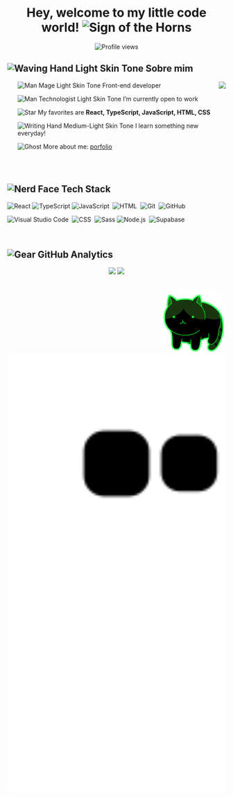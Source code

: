 <h1 align='center'>Hey, welcome to my little code world! <img src="https://raw.githubusercontent.com/Tarikul-Islam-Anik/Animated-Fluent-Emojis/master/Emojis/Hand%20gestures/Sign%20of%20the%20Horns.png" alt="Sign of the Horns" width="25" height="25" /> </h1> 

<p align="center"> <img src="https://komarev.com/ghpvc/?username=Mognatti&color=blueviolet&style=for-the-badge" alt="Profile views" /> </p>

<h2><img src="https://raw.githubusercontent.com/Tarikul-Islam-Anik/Animated-Fluent-Emojis/master/Emojis/Hand%20gestures/Waving%20Hand%20Light%20Skin%20Tone.png" alt="Waving Hand Light Skin Tone" width="25" height="25" /> Sobre mim</h2>

<img align='right' src='https://raw.githubusercontent.com/gist/Mognatti/ffb3c8ccd91c3ad5e83497d230634c9f/raw/5de9b02d0e87b3b5f6fe0c43fead9fee13e65ad5/profile-img.svg'/>

<ul >
  
<img src="https://raw.githubusercontent.com/Tarikul-Islam-Anik/Animated-Fluent-Emojis/master/Emojis/People%20with%20professions/Man%20Mage%20Light%20Skin%20Tone.png" alt="Man Mage Light Skin Tone" width="25" height="25" /> Front-end developer

<img src="https://raw.githubusercontent.com/Tarikul-Islam-Anik/Animated-Fluent-Emojis/master/Emojis/People%20with%20professions/Man%20Technologist%20Light%20Skin%20Tone.png" alt="Man Technologist Light Skin Tone" width="25" height="25" /> I’m currently open to work

<img src="https://raw.githubusercontent.com/Tarikul-Islam-Anik/Animated-Fluent-Emojis/master/Emojis/Travel%20and%20places/Star.png" alt="Star" width="25" height="25" /> My favorites are **React, TypeScript, JavaScript, HTML, CSS**

<img src="https://raw.githubusercontent.com/Tarikul-Islam-Anik/Animated-Fluent-Emojis/master/Emojis/Hand%20gestures/Writing%20Hand%20Medium-Light%20Skin%20Tone.png" alt="Writing Hand Medium-Light Skin Tone" width="25" height="25" /> I learn something new everyday!

<img src="https://raw.githubusercontent.com/Tarikul-Islam-Anik/Animated-Fluent-Emojis/master/Emojis/Smilies/Ghost.png" alt="Ghost" width="25" height="25" /> More about me: [porfolio](https://portfolio-mognatti.vercel.app/)

</ul>
<br/>
<br/>
<h2 align='left'> <img src="https://raw.githubusercontent.com/Tarikul-Islam-Anik/Animated-Fluent-Emojis/master/Emojis/Smilies/Nerd%20Face.png" alt="Nerd Face" width="25" height="25" /> Tech Stack </h2>



![React](https://img.shields.io/badge/-React-05122A?style=flat&logo=react)
![TypeScript](https://img.shields.io/badge/-TypeScript-05122A?style=flat&logo=typescript)
![JavaScript](https://img.shields.io/badge/-JavaScript-05122A?style=flat&logo=javascript)&nbsp;
![HTML](https://img.shields.io/badge/-HTML-05122A?style=flat&logo=HTML5)&nbsp;
![Git](https://img.shields.io/badge/-Git-05122A?style=flat&logo=git)&nbsp;
![GitHub](https://img.shields.io/badge/-GitHub-05122A?style=flat&logo=github)&nbsp;

![Visual Studio Code](https://img.shields.io/badge/-Visual%20Studio%20Code-05122A?style=flat&logo=visual-studio-code&logoColor=007ACC)&nbsp;
![CSS](https://img.shields.io/badge/-CSS-05122A?style=flat&logo=CSS3&logoColor=1572B6)&nbsp;
![Sass](https://img.shields.io/badge/-Sass-05122A?style=flat&logo=sass)
![Node.js](https://img.shields.io/badge/-Node.js-05122A?style=flat&logo=node.js)&nbsp;
![Supabase](https://img.shields.io/badge/-Supabase-05122A?style=flat&logo=supabase)


<br/>
<h2><img src="https://raw.githubusercontent.com/Tarikul-Islam-Anik/Animated-Fluent-Emojis/master/Emojis/Objects/Gear.png" alt="Gear" width="25" height="25" /> GitHub Analytics</h2>

<div align='center'>
<img height="150em" src="https://github-readme-stats.vercel.app/api?username=Mognatti&show_icons=true&theme=radical">
<img height="150em" src="https://github-readme-stats.vercel.app/api/top-langs/?username=Mognatti&layout=compact&theme=radical">
</div>

<br/>

<div>
<img align='right' height="150" style="border-radius:50px" src="https://github.com/DyeghoCunha/Estudos/blob/main/PASTA%20DE%20TEMPLATES/87c7e838eac7a0a62e485ccbcb784c96.gif?raw=true" />
<p align='left'><img width='650' src='https://github.com/dyeghocunha/dyeghocunha/blob/output/github-contribution-grid-snake.svg'/></p>
</div>
